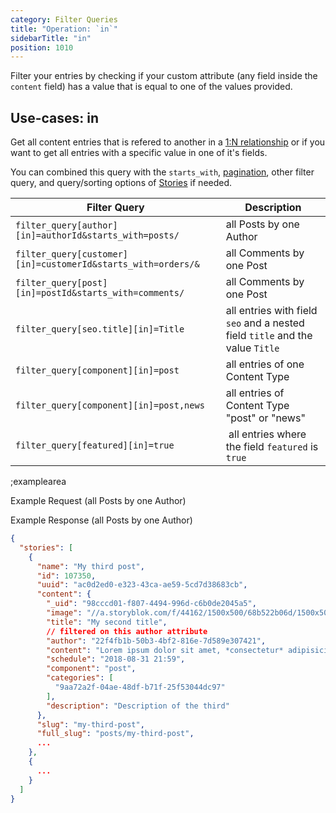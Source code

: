 ```yaml
---
category: Filter Queries
title: "Operation: `in`"
sidebarTitle: "in"
position: 1010
---
```


Filter your entries by checking if your custom attribute (any field inside the `content` field) has a value that is equal to one of the values provided.

## Use-cases: in

Get all content entries that is refered to another in a [1:N relationship](https://www.storyblok.com/tp/how-to-build-relationships-between-2-content-types) or if you want to get all entries with a specific value in one of it's fields.

You can combined this query with the `starts_with`, [pagination](#topics/pagination), other filter query, and query/sorting options of [Stories](#core-resources/stories/retrieve-multiple-stories) if needed.

| Filter Query | Description |
|--|--|
| `filter_query[author][in]=authorId&starts_with=posts/` | all Posts by one Author |
| `filter_query[customer][in]=customerId&starts_with=orders/&` | all Comments by one Post |
| `filter_query[post][in]=postId&starts_with=comments/` | all Comments by one Post |
| `filter_query[seo.title][in]=Title` | all entries with field `seo` and a nested field `title` and the value `Title` |
| `filter_query[component][in]=post` | all entries of one Content Type |
| `filter_query[component][in]=post,news` | all entries of Content Type "post" or "news" |
| `filter_query[featured][in]=true` | all entries where the field `featured` is `true` |

;examplearea

Example Request (all Posts by one Author)

<RequestExample url="https://api.storyblok.com/v1/cdn/stories/?filter_query[author][in]=22f4fb1b-50b3-4bf2-816e-7d589e307421&starts_with=posts/&token=ask9soUkv02QqbZgmZdeDAtt"></RequestExample>

Example Response (all Posts by one Author)

```json
{
  "stories": [
    {
      "name": "My third post",
      "id": 107350,
      "uuid": "ac0d2ed0-e323-43ca-ae59-5cd7d38683cb",
      "content": {
        "_uid": "98cccd01-f807-4494-996d-c6b0de2045a5",
        "image": "//a.storyblok.com/f/44162/1500x500/68b522b06d/1500x500.jpeg",
        "title": "My second title",
        // filtered on this author attribute
        "author": "22f4fb1b-50b3-4bf2-816e-7d589e307421",
        "content": "Lorem ipsum dolor sit amet, *consectetur* adipisicing elit, sed do eiusmod...",
        "schedule": "2018-08-31 21:59",
        "component": "post",
        "categories": [
          "9aa72a2f-04ae-48df-b71f-25f53044dc97"
        ],
        "description": "Description of the third"
      },
      "slug": "my-third-post",
      "full_slug": "posts/my-third-post",
      ...
    },
    {
      ...
    }
  ]
}
```

